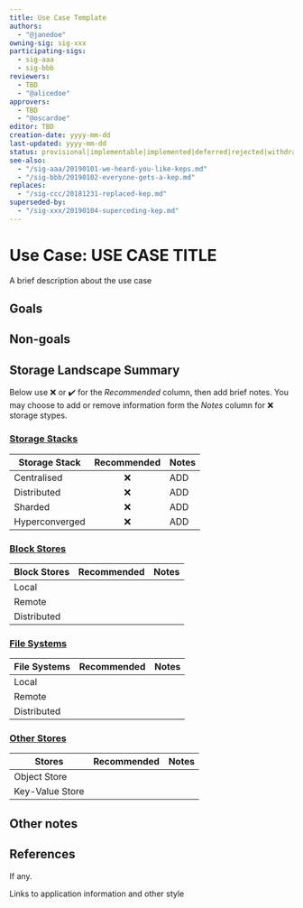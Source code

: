 ```yaml
---
title: Use Case Template
authors:
  - "@janedoe"
owning-sig: sig-xxx
participating-sigs:
  - sig-aaa
  - sig-bbb
reviewers:
  - TBD
  - "@alicedoe"
approvers:
  - TBD
  - "@oscardoe"
editor: TBD
creation-date: yyyy-mm-dd
last-updated: yyyy-mm-dd
status: provisional|implementable|implemented|deferred|rejected|withdrawn|replaced
see-also:
  - "/sig-aaa/20190101-we-heard-you-like-keps.md"
  - "/sig-bbb/20190102-everyone-gets-a-kep.md"
replaces:
  - "/sig-ccc/20181231-replaced-kep.md"
superseded-by:
  - "/sig-xxx/20190104-superceding-kep.md"
---
```


# Use Case: USE CASE TITLE

<!-- REMOVE THIS COMMENT

- Keep the template simple and easy to read
- Link back to the appropriate section in the Storage Landscape paper when necessary
- Try to keep the text maximum column to less than 80
- Use GitHub Markdown format
- Feel free to add more sections at the end as needed

-->

A brief description about the use case

## Goals

## Non-goals

## Storage Landscape Summary

Below use :x: or :heavy_check_mark: for the _Recommended_ column, then add
brief notes. You may choose to add or remove information form the _Notes_
column for :x: storage stypes.

### [Storage Stacks](https://docs.google.com/document/d/1Cek8jJ2SPt4xx7Tnx7ih_m4DxzSimj_w26qYHnfrrRQ/edit#heading=h.baxsjwj26tbn)

| Storage Stack  | Recommended | Notes |
| -------------- | :---------: | ----- |
| Centralised    |     :x:     | ADD   |
| Distributed    |     :x:     | ADD   |
| Sharded        |     :x:     | ADD   |
| Hyperconverged |     :x:     | ADD   |

### [Block Stores](https://docs.google.com/document/d/1Cek8jJ2SPt4xx7Tnx7ih_m4DxzSimj_w26qYHnfrrRQ/edit#heading=h.tvi9orfkisq7)

| Block Stores | Recommended | Notes |
| ------------ | :---------: | ----- |
| Local        |             |       |
| Remote       |             |       |
| Distributed  |             |       |

### [File Systems](https://docs.google.com/document/d/1Cek8jJ2SPt4xx7Tnx7ih_m4DxzSimj_w26qYHnfrrRQ/edit#heading=h.ysbf15wa3ar5)

| File Systems | Recommended | Notes |
| ------------ | :---------: | ----- |
| Local        |             |       |
| Remote       |             |       |
| Distributed  |             |       |

### [Other Stores](https://docs.google.com/document/d/1Cek8jJ2SPt4xx7Tnx7ih_m4DxzSimj_w26qYHnfrrRQ/edit#heading=h.lrlu2fsu69n8)

| Stores          | Recommended | Notes |
| --------------- | :---------: | ----- |
| Object Store    |             |       |
| Key-Value Store |             |       |

## Other notes

## References

If any.

Links to application information and other style
